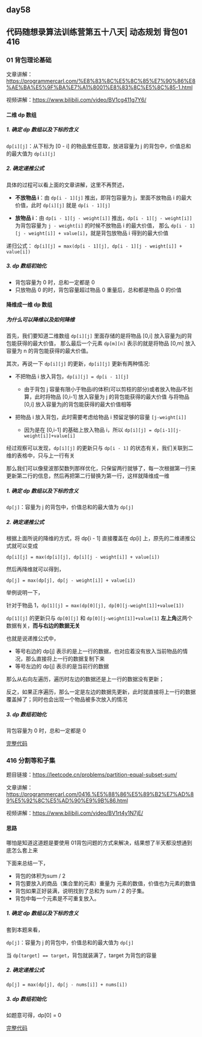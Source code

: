 ## day58

## 代码随想录算法训练营第五十八天| 动态规划 背包01 416

### 01 背包理论基础

文章讲解：https://programmercarl.com/%E8%83%8C%E5%8C%85%E7%90%86%E8%AE%BA%E5%9F%BA%E7%A1%8001%E8%83%8C%E5%8C%85-1.html

视频讲解：https://www.bilibili.com/video/BV1cg411g7Y6/

#### 二维 dp 数组

##### 1. 确定 dp 数组以及下标的含义

`dp[i][j]`：从下标为 [0 - i] 的物品里任意取，放进容量为 j 的背包中，价值总和的最大值为 `dp[i][j]` 

##### 2. 确定递推公式

具体的过程可以看上面的文章讲解，这里不再赘述，

- **不放物品 i**：由 `dp[i - 1][j]` 推出，即背包容量为 j，里面不放物品 i 的最大价值，此时 `dp[i][j]` 就是 `dp[i - 1][j]`

- **放物品 i**：由 `dp[i - 1][j - weight[i]]` 推出，`dp[i - 1][j - weight[i]]` 为背包容量为 `j - weight[i]` 的时候不放物品 i 的最大价值，
那么 `dp[i - 1][j - weight[i]] + value[i]`，就是背包放物品 i 得到的最大价值

递归公式： `dp[i][j] = max(dp[i - 1][j], dp[i - 1][j - weight[i]] + value[i])`

##### 3. dp 数组初始化

- 背包容量为 0 时，总和一定都是 0
- 只放物品 0 的时，背包容量超过物品 0 重量后，总和都是物品 0 的价值

#### 降维成一维 dp 数组

##### 为什么可以降维以及如何降维

首先，我们要知道二维数组 `dp[i][j]` 里面存储的是将物品 [0,i] 放入容量为j的背包能获得的最大价值，
那么最后一个元素 `dp[m][n]` 表示的就是将物品 [0,m] 放入容量为 n 的背包能获得的最大价值。

其次，再说一下 `dp[i][j]` 的更新，`dp[i][j]` 更新有两种情况:

- 不把物品 i 放入背包，`dp[i][j] = dp[i - 1][j]`

  - 由于背包 j 容量有限小于物品i的体积(可以剪枝的部分)或者放入物品i不划算，此时将物品 [0,i-1] 放入容量为 j 的背包能获得的最大价值
  与将物品 [0,i] 放入容量为j的背包能获得的最大价值相等

- 把物品 i 放入背包，此时需要考虑给物品 i 预留足够的容量 `[j-weight[i]]`

  - 因为是在 [0,i-1] 的基础上放入物品 i，所以 `dp[i][j] = dp[i-1][j-weight[i]]+value[i]`

经过观察可以发现，`dp[i][j]` 的更新只与 `dp[i - 1]` 的状态有关，我们关联到二维的表格中，只与上一行有关

那么我们可以像斐波那契数列那样优化，只保留两行就够了，每一次根据第一行来更新第二行的信息，然后再把第二行替换为第一行，这样就降维成一维

##### 1. 确定 dp 数组以及下标的含义

`dp[j]`：容量为 j 的背包中，价值总和的最大值为 `dp[j]`

##### 2. 确定递推公式

根据上面所说的降维的方式，将 dp[i - 1] 直接覆盖在 dp[i] 上，原先的二维递推公式就可以变成

`dp[i][j] = max(dp[i][j], dp[i][j - weight[i]] + value[i])`

然后再降维就可以得到，

`dp[j] = max(dp[j], dp[j - weight[i]] + value[i])`

举例说明一下，

针对于物品 1，`dp[1][j] = max(dp[0][j], dp[0][j-weight[1]]+value[1])`

`dp[1][j]` 的更新只与 `dp[0][j]` 和 `dp[0][j-weight[1]]+value[1]` **左上角**这两个数据有关，**而与右边的数据无关**

也就是说递推公式中，

- 等号右边的 dp[j] 表示的是上一行的数据，也对应着没有放入当前物品的情况，那么直接将上一行的数据复制下来
- 等号左边的 dp[j] 表示的是当前行的数据

那么从右向左遍历，遍历时左边的数据还是上一行的数据没有更新；

反之，如果正序遍历，那么一定是左边的数据先更新，此时就直接将上一行的数据覆盖掉了；同时也会出现一个物品被多次放入的情况

##### 3. dp 数组初始化

背包容量为 0 时，总和一定都是 0

[完整代码](https://github.com/hd2yao/leetcode/tree/master/training/day58/01_bag.go)

### 416 分割等和子集

题目链接：https://leetcode.cn/problems/partition-equal-subset-sum/

文章讲解：https://programmercarl.com/0416.%E5%88%86%E5%89%B2%E7%AD%89%E5%92%8C%E5%AD%90%E9%9B%86.html

视频讲解：https://www.bilibili.com/video/BV1rt4y1N7jE/

#### 思路
哪怕是知道这道题是要使用 01背包问题的方式来解决，结果想了半天都没想通到底怎么套上来

下面来总结一下，

- 背包的体积为sum / 2
- 背包要放入的商品（集合里的元素）重量为 元素的数值，价值也为元素的数值
- 背包如果正好装满，说明找到了总和为 sum / 2 的子集。
- 背包中每一个元素是不可重复放入。

##### 1. 确定 dp 数组以及下标的含义

套到本题来看，

`dp[j]`：容量为 j 的背包中，价值总和的最大值为 `dp[j]`

当 `dp[target] == target`，背包就装满了，target 为背包的容量

##### 2. 确定递推公式

`dp[j] = max(dp[j], dp[j - nums[i]] + nums[i])`

##### 3. dp 数组初始化

如题意可得，dp[0] = 0

[完整代码](https://github.com/hd2yao/leetcode/tree/master/training/day58/0416_partition_equal_subset_sum.go.go)